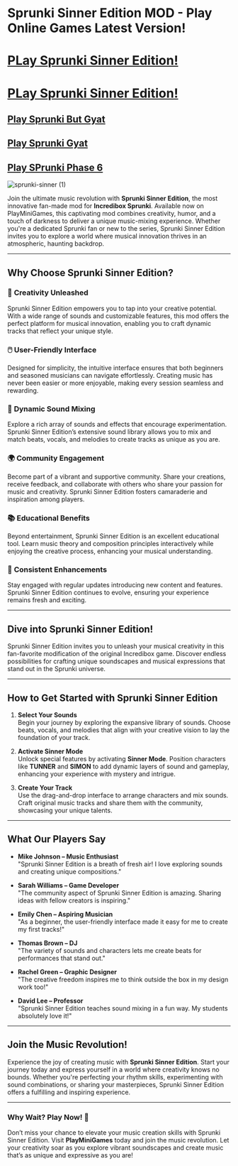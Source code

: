 # Sprunki Sinner Edition MOD - Play Online Games Latest Version!

# [PLay Sprunki Sinner Edition!](https://apkitech.com/sprunki-sinner-edition/)

# [PLay Sprunki Sinner Edition!](https://modmeme.com/sprunki-sinner-edition/)

## [Play Sprunki But Gyat](https://modmeme.com/sprunki-gyat/)

## [Play Sprunki Gyat](https://apkitech.com/sprunki-but-gyat/)

## [Play SPrunki Phase 6](https://github.com/sprunki-phase-6-mod-online)

![sprunki-sinner (1)](https://github.com/user-attachments/assets/d579d1f0-3eff-49b6-a72d-08bf17ccee11)

Join the ultimate music revolution with **Sprunki Sinner Edition**, the most innovative fan-made mod for **Incredibox Sprunki**. Available now on PlayMiniGames, this captivating mod combines creativity, humor, and a touch of darkness to deliver a unique music-mixing experience. Whether you're a dedicated Sprunki fan or new to the series, Sprunki Sinner Edition invites you to explore a world where musical innovation thrives in an atmospheric, haunting backdrop.

---

## **Why Choose Sprunki Sinner Edition?**

### 🎨 **Creativity Unleashed**
Sprunki Sinner Edition empowers you to tap into your creative potential. With a wide range of sounds and customizable features, this mod offers the perfect platform for musical innovation, enabling you to craft dynamic tracks that reflect your unique style.

### 🖱️ **User-Friendly Interface**
Designed for simplicity, the intuitive interface ensures that both beginners and seasoned musicians can navigate effortlessly. Creating music has never been easier or more enjoyable, making every session seamless and rewarding.

### 🎵 **Dynamic Sound Mixing**
Explore a rich array of sounds and effects that encourage experimentation. Sprunki Sinner Edition’s extensive sound library allows you to mix and match beats, vocals, and melodies to create tracks as unique as you are.

### 🌍 **Community Engagement**
Become part of a vibrant and supportive community. Share your creations, receive feedback, and collaborate with others who share your passion for music and creativity. Sprunki Sinner Edition fosters camaraderie and inspiration among players.

### 📚 **Educational Benefits**
Beyond entertainment, Sprunki Sinner Edition is an excellent educational tool. Learn music theory and composition principles interactively while enjoying the creative process, enhancing your musical understanding.

### 🔄 **Consistent Enhancements**
Stay engaged with regular updates introducing new content and features. Sprunki Sinner Edition continues to evolve, ensuring your experience remains fresh and exciting.

---

## **Dive into Sprunki Sinner Edition!**
Sprunki Sinner Edition invites you to unleash your musical creativity in this fan-favorite modification of the original Incredibox game. Discover endless possibilities for crafting unique soundscapes and musical expressions that stand out in the Sprunki universe.

---

## **How to Get Started with Sprunki Sinner Edition**

1. **Select Your Sounds**  
   Begin your journey by exploring the expansive library of sounds. Choose beats, vocals, and melodies that align with your creative vision to lay the foundation of your track.

2. **Activate Sinner Mode**  
   Unlock special features by activating **Sinner Mode**. Position characters like **TUNNER** and **SIMON** to add dynamic layers of sound and gameplay, enhancing your experience with mystery and intrigue.

3. **Create Your Track**  
   Use the drag-and-drop interface to arrange characters and mix sounds. Craft original music tracks and share them with the community, showcasing your unique talents.

---

## **What Our Players Say**

- **Mike Johnson – Music Enthusiast**  
  "Sprunki Sinner Edition is a breath of fresh air! I love exploring sounds and creating unique compositions."

- **Sarah Williams – Game Developer**  
  "The community aspect of Sprunki Sinner Edition is amazing. Sharing ideas with fellow creators is inspiring."

- **Emily Chen – Aspiring Musician**  
  "As a beginner, the user-friendly interface made it easy for me to create my first tracks!"

- **Thomas Brown – DJ**  
  "The variety of sounds and characters lets me create beats for performances that stand out."

- **Rachel Green – Graphic Designer**  
  "The creative freedom inspires me to think outside the box in my design work too!"

- **David Lee – Professor**  
  "Sprunki Sinner Edition teaches sound mixing in a fun way. My students absolutely love it!"

---

## **Join the Music Revolution!**

Experience the joy of creating music with **Sprunki Sinner Edition**. Start your journey today and express yourself in a world where creativity knows no bounds. Whether you're perfecting your rhythm skills, experimenting with sound combinations, or sharing your masterpieces, Sprunki Sinner Edition offers a fulfilling and inspiring experience.

---

### **Why Wait? Play Now! 🚀**
Don’t miss your chance to elevate your music creation skills with Sprunki Sinner Edition. Visit **PlayMiniGames** today and join the music revolution. Let your creativity soar as you explore vibrant soundscapes and create music that’s as unique and expressive as you are!
